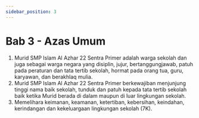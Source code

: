 ```yaml
---
sidebar_position: 3
---
```


# Bab 3 - Azas Umum

1. Murid SMP Islam Al Azhar 22 Sentra Primer adalah warga sekolah dan juga sebagai warga negara yang disiplin, jujur, bertanggungjawab, patuh pada peraturan dan tata tertib sekolah, hormat pada orang tua, guru, karyawan, dan berakhlaq mulia.
2. Murid SMP Islam Al Azhar 22 Sentra Primer berkewajiban menjunjung tinggi nama baik sekolah, tunduk dan patuh kepada tata tertib sekolah baik ketika Murid berada di dalam maupun di luar lingkungan sekolah.
3. Memelihara keimanan, keamanan, ketertiban, kebersihan, keindahan, kerindangan dan kekeluargaan lingkungan sekolah (7K).